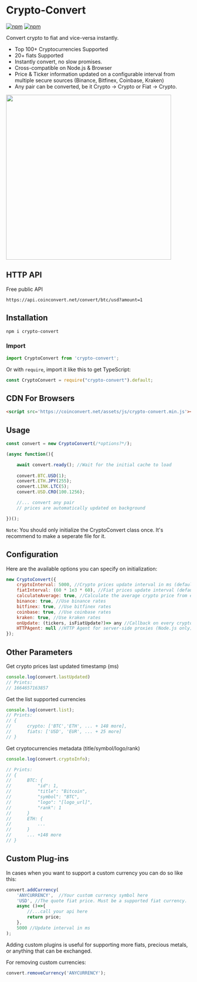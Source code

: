   
# Crypto-Convert

[![npm](https://img.shields.io/npm/v/crypto-convert)](https://www.npmjs.com/package/crypto-convert)
[![npm](https://img.shields.io/npm/dw/crypto-convert)](https://www.npmjs.com/package/crypto-convert)

Convert crypto to fiat and vice-versa instantly.

- Top 100+ Cryptocurrencies Supported
- 20+ fiats Supported
- Instantly convert, no slow promises.
- Cross-compatible on Node.js & Browser
- Price & Ticker information updated on a configurable interval from multiple secure sources (Binance, Bitfinex, Coinbase, Kraken)
- Any pair can be converted, be it Crypto -> Crypto or Fiat -> Crypto.

<a href='https://oh.gold' target='_blank'><img src='https://oh.gold/assets/img/general.jpg' width="450px"></a>

## HTTP API
Free public API

`https://api.coinconvert.net/convert/btc/usd?amount=1`


## Installation
`npm i crypto-convert`


### Import
```javascript
import CryptoConvert from 'crypto-convert';
```

Or with `require`, import it like this to get TypeScript:
```javascript
const CryptoConvert = require("crypto-convert").default;
```

## CDN For Browsers
```html
<script src='https://coinconvert.net/assets/js/crypto-convert.min.js'></script>
```

## Usage
```javascript
const convert = new CryptoConvert(/*options?*/);

(async function(){

	await convert.ready(); //Wait for the initial cache to load
	
	convert.BTC.USD(1);
	convert.ETH.JPY(255);
	convert.LINK.LTC(5);
	convert.USD.CRO(100.1256);

	//... convert any pair
	// prices are automatically updated on background

})();
```
`Note`: You should only initialize the CryptoConvert class once. It's recommend to make a seperate file for it.

## Configuration

Here are the available options you can specify on initialization:

```javascript
new CryptoConvert({
	cryptoInterval: 5000, //Crypto prices update interval in ms (default 5 seconds on Node.js & 15 seconds on Browsers)
	fiatInterval: (60 * 1e3 * 60), //Fiat prices update interval (default every 1 hour)
	calculateAverage: true, //Calculate the average crypto price from exchanges
	binance: true, //Use binance rates
	bitfinex: true, //Use bitfinex rates
	coinbase: true, //Use coinbase rates
	kraken: true, //Use kraken rates
	onUpdate: (tickers, isFiatUpdate?)=> any //Callback on every crypto update
	HTTPAgent: null //HTTP Agent for server-side proxies (Node.js only)
});
```


## Other Parameters

Get crypto prices last updated timestamp (ms)
```javascript
console.log(convert.lastUpdated)
// Prints:
// 1664657163857
```


Get the list supported currencies
```javascript
console.log(convert.list);
// Prints:
// {
//		crypto: ['BTC','ETH', ... + 148 more],
//		fiats: ['USD', 'EUR', ... + 25 more]	
// }
```

Get cryptocurrencies metadata (title/symbol/logo/rank)
```javascript
console.log(convert.cryptoInfo);

// Prints:
// {
//		BTC: {
//		    "id": 1,
//		    "title": "Bitcoin",
//		    "symbol": "BTC",
//		    "logo": "[logo_url]",
//		    "rank": 1
//		}
//		ETH: {
//			...
//		}
//		... +148 more
// }
```

## Custom Plug-ins

In cases when you want to support a custom currency you can do so like this:

```javascript
convert.addCurrency(
	'ANYCURRENCY',  //Your custom currency symbol here
	'USD', //The quote fiat price. Must be a supported fiat currency.
	async ()=>{
		//...call your api here
		return price;
	}, 
	5000 //Update interval in ms
);
```

Adding custom plugins is useful for  supporting more fiats, precious metals, or anything that can be exchanged.

For removing custom currencies:

```javascript
convert.removeCurrency('ANYCURRENCY');
```